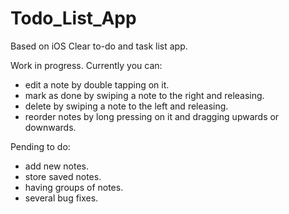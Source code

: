 # Todo_List_App

Based on iOS Clear to-do and task list app.

Work in progress. Currently you can:

- edit a note by double tapping on it.
- mark as done by swiping a note to the right and releasing.
- delete by swiping a note to the left and releasing.
- reorder notes by long pressing on it and dragging upwards or downwards.

Pending to do:

- add new notes.
- store saved notes.
- having groups of notes.
- several bug fixes.
